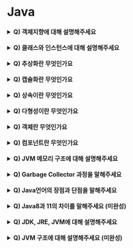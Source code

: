 # Java

<details>
    <summary><strong> Q) 객체지향에 대해 설명해주세요 </strong></summary></br>

프로그램의 로직을 객체 단위로 나누어 프로그래밍하는 것이다. 절차 지향 프로그래밍에 비해 처음 설계시 많은 시간과 노력이 든다는 단점이 있지만 모듈화를 이루어 유지보수를 용이하게 할 수 있다는 장점이있습니다.

</details></br>

<details>
    <summary><strong> Q) 클래스와 인스턴스에 대해 설명해주세요 </strong></summary></br>

클래스란 데이터에 대한 정보와 행동을 변수와 메서드로 정의한 것이고, 인스턴스란 클래스에서 정의한 것을 토대로 실제 메모리 상에 할당한 것을 말합니다.  

</details></br>

<details>
    <summary><strong> Q) 추상화란 무엇인가요 </strong></summary></br>

객체의 속성 중 중요한 정보, 핵심적인 기능만을 간추리는 것을 말합니다. 추상화를 통해 코드의 가독성을 높일 수 있고 생산성을 높일 수 있다.  

</details></br>

<details>
    <summary><strong> Q) 캡슐화란 무엇인가요 </strong></summary></br>

정보와 행동의 모음을 클래스에 분류하여 넣는것을 말합니다. 캡슐화를 통해 코드의 재활용을 용이하게 할 수 있다.  

</details></br>

<details>
    <summary><strong> Q) 상속이란 무엇인가요 </strong></summary></br>

부모클래스의 속성과 기능을 그대로 이어받아 사용할 수 있게 하고, 필요시 기능의 일부분을 다시 수정하여 사용할 수 있게 하는것을 상속이라 합니다. ~~코드의 재활용을 용이하게 할 수 있다~~ 일반적인 클래스가 이미 구현이 되어 있는 상태에서 그보다 좀 더 구체적인 클래스를 구현하기 위해 사용하는 방법입니다.  

이를 통해 좀 더 유연하고 확장성 있는 프로그램을 만들 수 있습니다. 

```
확장성이 있고 유연하다는 것을 예를 들어 설명한다면, 고객의 등급이 더 많아진다고 할 때
다른 클래스를 건드리지 않고 Customer Class를 상속받아 새로운 등급의 고객을 추가할 수
있는 방식등으로 프로그램에 대한 요청사항이 있을 때 수정이나, 기능추가가 용이하다는 것
이다. (이를 IS-A 관계라고 한다 / 일반적인 클래스 - 구체적인 클래스)

IS-A와 다르게, 단순히 하나의 클래스가 다른 클래스의 기능이 필요한 경우가 있을 수 있다.
이런 경우가 바로 '코드의 재사용' 일 것이다. 서로 이질적인 클래스의 관계에서 한 클래스
가 다른 클래스의 기능을 사용해 구현해야 한다면 합성의 방식을 사용한다. 예를 들어 Subject
클래스가 있고, Student 클래스가 있을때, Student가 수강하는 과목들은 상속을 받아 사용하는
클래스의 관계가 아니라 '합성 관계'를 사용한다. 이를 HAS-A라고 한다. 주로 클래스의 멤버변수
로 선언하고 생성하여 사용한다 (객체지향에서 다른 클래스를 활용하는 기본적인 방법)
```

</details></br>

<details>
    <summary><strong> Q) 다형성이란 무엇인가요 </strong></summary></br>

하나의 변수명, 함수명 등이 상황에 따라 다른 의미로 해석 될 수 있는것  

- 오버라이딩 : 부모 클래스의 메서드와 같은 이름, 매개변수를 재정의
- 오버로딩 : 함수의 이름은 같지만 매개변수의 타입 혹은 개수가 다른것 (가독성, 메서드 이름 절약)

</details></br>

<details>
    <summary><strong> Q) 객체란 무엇인가요 </strong></summary></br>

객체란 __정보와 행동을 가지고 있는 데이터__ 이다.  

```
Ex) 자동차 -> 정보(차량 번호, 제조사 정보, 차량 크기) + 행위(앞으로 이동, 멈춤)
    Python에서의 문자 'a' -> 정보(생성한 타입) + 행위(method(문자열 함수 join, upper등))
```

</details></br>

<details>
    <summary><strong> Q) 컴포넌트란 무엇인가요 </strong></summary></br>

독립적인 모듈이다. 소프트웨어 시스템에서 독립적인 업무 또는 기능을 수행하는 '모듈'로서 시스템을 유지 보수 하는데 있어 교체 가능한 '부품'의 역할을 한다.  

</details></br>

<details>
    <summary><strong> Q) JVM 메모리 구조에 대해 설명해주세요 </strong></summary></br>

메서드 영역, 힙 영역, 스택 영역, pc 레지스터, 네이티브 메서드 스택

메서드 영역엔 JVM이 .class 파일을 읽고 클래스에 대한 정보를 저장하고, static 멤버와 메소드도 이 영역에 저장이 된다.  

힙 영역은 new 키워드로 생성된 객체와 배열이 저장되는 영역이다.  

스택 영역은 지역 변수, 매개 변수, 리턴 값등이 생성되는 영역이다.  

PC 레지스터는 현재 스레드가 실행되는 부분의 주소와 명령을 저장하는 영역이다.  

네이티브 메서드 영역 자바 외 언어로 작성된 네이티브를 위한 메모리 영역이다.

</details></br>

<details>
    <summary><strong> Q) Garbage Collector 과정을 말해주세요 </strong></summary></br>

GC는 사용하지 않는 객체를 메모리에서 제거하는 작업인데, JVM에서는 각각의 객체의 오래됨을 표현하기 위해 힙 영역을 eden, 서바이버 1, 2, 올드로 구성합니다.  

GC는 마이너 GC와 메이저 GC로 나뉘는데, 마이너 GC는 이든, 서바이버 영역에서 일어나는 GC이고 메이저 GC는 old 영역에서 일어나는 GC 입니다.  

객체가 메모리를 할당 받으면 eden에 생성, 가득 차면 마이너 GC가 발생 참조되고 있지 않은 객체들은 메모리에서 제거되고 살아남은 객체들은 서바이버 영역으로 옮겨진다. 마이너 GC가 발생할 떄 마다 서바이버 1에서 2로, 2에서 1로 객체가 이동하게 되며 이때 또한 참조되지 않는 객체는 메모리에서 제거된다. 마이너 GC가 발생하는 동안 서바이버 영역을 오가며 살아남은 객체들은 최종적으로 Old 영역에 옮겨지며, Old 영역에 있다가 미사용된다고 식별되는 객체들은 메이저 Gc를 통해 메모리에서 제거 된다.

</details></br>

<details>
    <summary><strong> Q) Java언어의 장점과 단점을 말해주세요 </strong></summary></br>

JVM에서 동작하므로 특정 운영체제에 종속적이지 않다. 객체지향 언어로써 상속, 다형성, 캡슐화, 추상화등을 지원한다. GC에 의해 사용하지 않는 메모리를 자동으로 수거한다.  

바이트 코드로 컴파일 후 인터프리터 방식으로 동작하여 실행 속도가 느리다.  

</details></br>

<details>
    <summary><strong> Q) Java8과 11의 차이를 말해주세요 (미완성)</strong></summary></br>

8에서 기억에 남는 부분은 람다 표현식을 통해 함수형 프로그래밍이 가능하게 한것이고  

</details></br>

<details>
    <summary><strong> Q) JDK, JRE, JVM에 대해 설명해주세요 </strong></summary></br>

JDK는 JRE와 개발에 필요한 도구를 포함합니다.  

JRE는 JVM과 자바 프로그램을 실행시킬때 필요한 라이브러리 파일들을 포함합니다.

JVM은 자바 소스코드를 컴파일하여 만든 바이트 코드를 실행할 수있습니다.  

</details></br>

<details>
    <summary><strong> Q) JVM 구조에 대해 설명해주세요 (미완성)</strong></summary></br>

Class loader / Execution engine / GC / runtime data area(JVM 메모리 영역)  

</details></br>